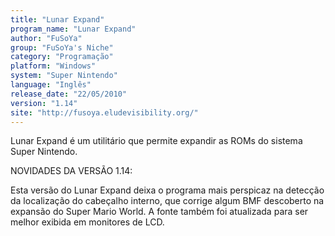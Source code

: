 ```yaml
---
title: "Lunar Expand"
program_name: "Lunar Expand"
author: "FuSoYa"
group: "FuSoYa's Niche"
category: "Programação"
platform: "Windows"
system: "Super Nintendo"
language: "Inglês"
release_date: "22/05/2010"
version: "1.14"
site: "http://fusoya.eludevisibility.org/"
---
```

Lunar Expand é um utilitário que permite expandir as ROMs do sistema Super Nintendo.

NOVIDADES DA VERSÃO 1.14:

Esta versão do Lunar Expand deixa o programa mais perspicaz na detecção da localização do cabeçalho interno, que corrige algum BMF descoberto na expansão do Super Mario World. A fonte também foi atualizada para ser melhor exibida em monitores de LCD.
